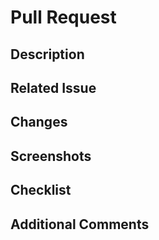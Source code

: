 # Pull Request

## Description

## Related Issue

## Changes

## Screenshots

## Checklist

## Additional Comments
